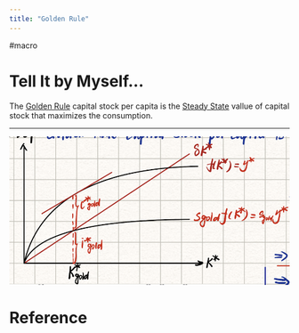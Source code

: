 ```yaml
---
title: "Golden Rule"
---
```


#macro 

# Tell It by Myself...

The [Golden Rule](Golden%20Rule.md) capital stock per capita is the [Steady State](Steady%20State.md) vallue of capital stock that maximizes the consumption.

---

![](截屏2023-05-12%2021.03.24.png)




# Reference 


